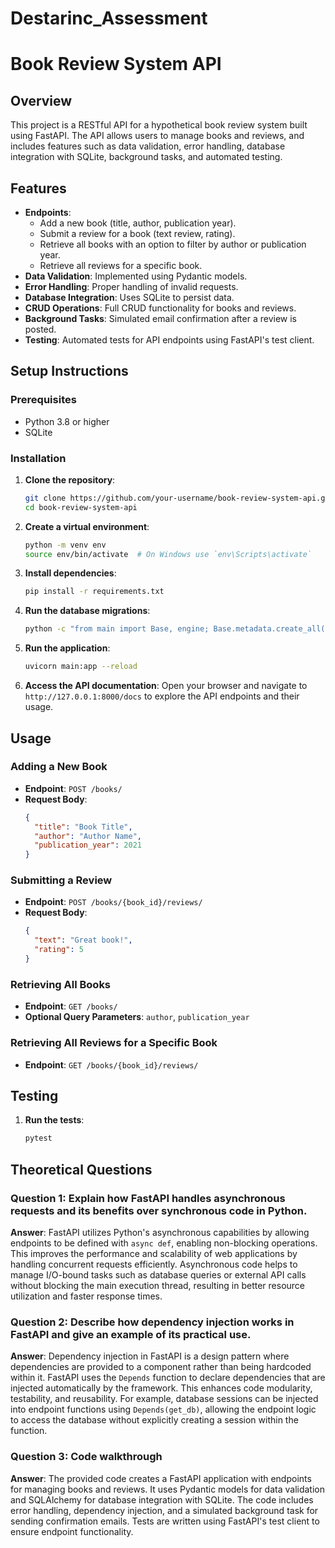 # Destarinc_Assessment

# Book Review System API

## Overview
This project is a RESTful API for a hypothetical book review system built using FastAPI. The API allows users to manage books and reviews, and includes features such as data validation, error handling, database integration with SQLite, background tasks, and automated testing.

## Features
- **Endpoints**:
  - Add a new book (title, author, publication year).
  - Submit a review for a book (text review, rating).
  - Retrieve all books with an option to filter by author or publication year.
  - Retrieve all reviews for a specific book.
- **Data Validation**: Implemented using Pydantic models.
- **Error Handling**: Proper handling of invalid requests.
- **Database Integration**: Uses SQLite to persist data.
- **CRUD Operations**: Full CRUD functionality for books and reviews.
- **Background Tasks**: Simulated email confirmation after a review is posted.
- **Testing**: Automated tests for API endpoints using FastAPI's test client.

## Setup Instructions

### Prerequisites
- Python 3.8 or higher
- SQLite

### Installation

1. **Clone the repository**:
    ```sh
    git clone https://github.com/your-username/book-review-system-api.git
    cd book-review-system-api
    ```

2. **Create a virtual environment**:
    ```sh
    python -m venv env
    source env/bin/activate  # On Windows use `env\Scripts\activate`
    ```

3. **Install dependencies**:
    ```sh
    pip install -r requirements.txt
    ```

4. **Run the database migrations**:
    ```sh
    python -c "from main import Base, engine; Base.metadata.create_all(bind=engine)"
    ```

5. **Run the application**:
    ```sh
    uvicorn main:app --reload
    ```

6. **Access the API documentation**:
    Open your browser and navigate to `http://127.0.0.1:8000/docs` to explore the API endpoints and their usage.

## Usage

### Adding a New Book
- **Endpoint**: `POST /books/`
- **Request Body**:
    ```json
    {
      "title": "Book Title",
      "author": "Author Name",
      "publication_year": 2021
    }
    ```

### Submitting a Review
- **Endpoint**: `POST /books/{book_id}/reviews/`
- **Request Body**:
    ```json
    {
      "text": "Great book!",
      "rating": 5
    }
    ```

### Retrieving All Books
- **Endpoint**: `GET /books/`
- **Optional Query Parameters**: `author`, `publication_year`

### Retrieving All Reviews for a Specific Book
- **Endpoint**: `GET /books/{book_id}/reviews/`

## Testing

1. **Run the tests**:
    ```sh
    pytest
    ```

## Theoretical Questions

### Question 1: Explain how FastAPI handles asynchronous requests and its benefits over synchronous code in Python.
**Answer**: FastAPI utilizes Python's asynchronous capabilities by allowing endpoints to be defined with `async def`, enabling non-blocking operations. This improves the performance and scalability of web applications by handling concurrent requests efficiently. Asynchronous code helps to manage I/O-bound tasks such as database queries or external API calls without blocking the main execution thread, resulting in better resource utilization and faster response times.

### Question 2: Describe how dependency injection works in FastAPI and give an example of its practical use.
**Answer**: Dependency injection in FastAPI is a design pattern where dependencies are provided to a component rather than being hardcoded within it. FastAPI uses the `Depends` function to declare dependencies that are injected automatically by the framework. This enhances code modularity, testability, and reusability. For example, database sessions can be injected into endpoint functions using `Depends(get_db)`, allowing the endpoint logic to access the database without explicitly creating a session within the function.

### Question 3: Code walkthrough
**Answer**: The provided code creates a FastAPI application with endpoints for managing books and reviews. It uses Pydantic models for data validation and SQLAlchemy for database integration with SQLite. The code includes error handling, dependency injection, and a simulated background task for sending confirmation emails. Tests are written using FastAPI's test client to ensure endpoint functionality.
